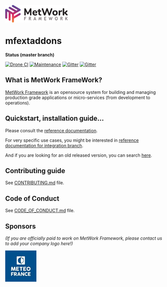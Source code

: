 [![logo](https://raw.githubusercontent.com/metwork-framework/resources/master/logos/metwork-white-logo-small.png)](http://www.metwork-framework.org)
# mfextaddons

[//]: # (automatically generated from https://github.com/metwork-framework/resources/blob/master/cookiecutter/_%7B%7Bcookiecutter.repo%7D%7D/README.md)

**Status (master branch)**




[![Drone CI](http://metwork-framework.org:8000/api/badges/metwork-framework/mfextaddons/status.svg)](http://metwork-framework.org:8000/metwork-framework/mfextaddons)
[![Maintenance](https://github.com/metwork-framework/resources/blob/master/badges/maintained.svg)]()
[![Gitter](https://github.com/metwork-framework/resources/blob/master/badges/community-en.svg)](https://gitter.im/metwork-framework/community-en?utm_source=badge&utm_medium=badge&utm_campaign=pr-badge)
[![Gitter](https://github.com/metwork-framework/resources/blob/master/badges/community-fr.svg)](https://gitter.im/metwork-framework/community-fr?utm_source=badge&utm_medium=badge&utm_campaign=pr-badge)


[//]: # (TABLE_OF_CONTENTS_PLACEHOLDER)


## What is MetWork FrameWork?

[MetWork Framework](https://metwork-framework.org) is an opensource system
for building and managing production grade applications or micro-services
(from development to operations).






## Quickstart, installation guide...

Please consult the [reference documentation](http://metwork-framework.org/pub/metwork/continuous_integration/docs/master/mfextaddons/).

For very specific use cases, you might be interested in
[reference documentation for integration branch](http://metwork-framework.org/pub/metwork/continuous_integration/docs/integration/mfextaddons/).

And if you are looking for an old released version, you can search [here](http://metwork-framework.org/pub/metwork/releases/docs/).


## Contributing guide

See [CONTRIBUTING.md](CONTRIBUTING.md) file.



## Code of Conduct

See [CODE_OF_CONDUCT.md](CODE_OF_CONDUCT.md) file.



## Sponsors

*(If you are officially paid to work on MetWork Framework, please contact us to add your company logo here!)*

[![logo](https://raw.githubusercontent.com/metwork-framework/resources/master/sponsors/meteofrance-small.jpeg)](http://www.meteofrance.com)
